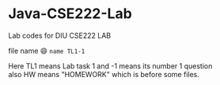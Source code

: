 # Java-CSE222-Lab

Lab codes for DIU CSE222 LAB

file name :smile: `name TL1-1`<br>

Here TL1 means Lab task 1  and -1 means its number 1 question<br>
also HW means "HOMEWORK" which is before some files.

